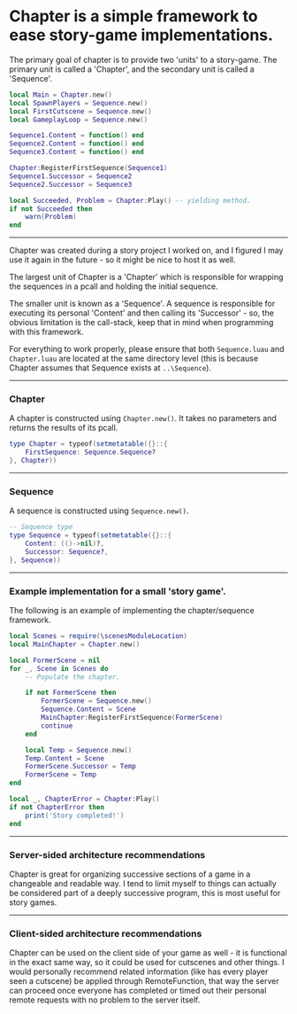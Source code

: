 # Chapter is a simple framework to ease story-game implementations.

The primary goal of chapter is to provide two 'units' to a story-game. The primary unit is called a 'Chapter', and the secondary unit is called a 'Sequence'.

```lua
local Main = Chapter.new()
local SpawnPlayers = Sequence.new()
local FirstCutscene = Sequence.new()
local GameplayLoop = Sequence.new()

Sequence1.Content = function() end
Sequence2.Content = function() end
Sequence3.Content = function() end

Chapter:RegisterFirstSequence(Sequence1)
Sequence1.Successor = Sequence2
Sequence2.Successor = Sequence3

local Succeeded, Problem = Chapter:Play() -- yielding method.
if not Succeeded then
    warn(Problem)
end
```
-----

Chapter was created during a story project I worked on, and I figured I may use it again in the future - so it might be nice to host it as well.

The largest unit of Chapter is a 'Chapter' which is responsible for wrapping the sequences in a pcall and holding the initial sequence.

The smaller unit is known as a 'Sequence'. A sequence is responsible for executing its personal 'Content' and then calling its 'Successor' - so, the obvious limitation is the call-stack, keep that in mind when programming with this framework.

For everything to work properly, please ensure that both `Sequence.luau` and `Chapter.luau` are located at the same directory level (this is because Chapter assumes that Sequence exists at `..\Sequence`).

-----
### Chapter
A chapter is constructed using `Chapter.new()`. It takes no parameters and returns the results of its pcall.
```lua
type Chapter = typeof(setmetatable({}::{
    FirstSequence: Sequence.Sequence?
}, Chapter))
```

-----
### Sequence
A sequence is constructed using `Sequence.new()`.
```lua
-- Sequence type
type Sequence = typeof(setmetatable({}::{
    Content: (()->nil)?,
    Successor: Sequence?,
}, Sequence))
```
-----
### Example implementation for a small 'story game'.
The following is an example of implementing the chapter/sequence framework.
```lua
local Scenes = require(\scenesModuleLocation)
local MainChapter = Chapter.new()

local FormerScene = nil
for _, Scene in Scenes do
    -- Populate the chapter.

    if not FormerScene then
        FormerScene = Sequence.new()
        Sequence.Content = Scene
        MainChapter:RegisterFirstSequence(FormerScene)
        continue
    end

    local Temp = Sequence.new()
    Temp.Content = Scene
    FormerScene.Successor = Temp
    FormerScene = Temp
end

local _, ChapterError = Chapter:Play()
if not ChapterError then
    print('Story completed!')
end
```
-----
### Server-sided architecture recommendations
Chapter is great for organizing successive sections of a game in a changeable and readable way. I tend to limit myself to things can actually be considered part of a deeply successive program, this is most useful for story games.

-----
### Client-sided architecture recommendations
Chapter can be used on the client side of your game as well - it is functional in the exact same way, so it could be used for cutscenes and other things. I would personally recommend related information (like has every player seen a cutscene) be applied through RemoteFunction, that way the server can proceed once everyone has completed or timed out their personal remote requests with no problem to the server itself.